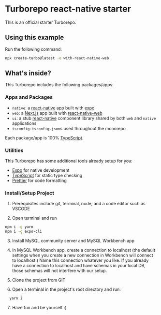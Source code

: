 # Turborepo react-native starter

This is an official starter Turborepo.

## Using this example

Run the following command:

```sh
npx create-turbo@latest -e with-react-native-web
```

## What's inside?

This Turborepo includes the following packages/apps:

### Apps and Packages

- `native`: a [react-native](https://reactnative.dev/) app built with [expo](https://docs.expo.dev/)
- `web`: a [Next.js](https://nextjs.org/) app built with [react-native-web](https://necolas.github.io/react-native-web/)
- `ui`: a stub [react-native](https://reactnative.dev/) component library shared by both `web` and `native` applications
- `tsconfig`: `tsconfig.json`s used throughout the monorepo

Each package/app is 100% [TypeScript](https://www.typescriptlang.org/).

### Utilities

This Turborepo has some additional tools already setup for you:

- [Expo](https://docs.expo.dev/) for native development
- [TypeScript](https://www.typescriptlang.org/) for static type checking
- [Prettier](https://prettier.io) for code formatting

### Install/Setup Project

1. Prerequisites include git, terminal, node, and a code editor such as VSCODE

2. Open terminal and run

```sh
npm i -g yarn
npm i -g expo-cli
```

3. Install MySQL community server and MySQL Workbench app

4. In MySQL Workbench app, create a connection to localhost (the default settings when you create a new connection in Workbench will connect to localhost.) Name this connection whatever you like. If you already have a connection to localhost and have schemas in your local DB, those schemas will not interfere with our setup.

5. Clone the project from GIT

6. Open a terminal in the project's root directory and run:

```sh
  yarn i
```

7. Have fun and be yourself :)
